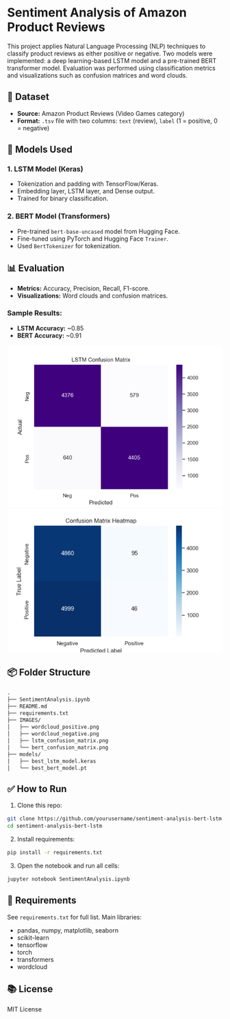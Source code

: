 # Sentiment Analysis of Amazon Product Reviews

This project applies Natural Language Processing (NLP) techniques to classify product reviews as either positive or negative. Two models were implemented: a deep learning-based LSTM model and a pre-trained BERT transformer model. Evaluation was performed using classification metrics and visualizations such as confusion matrices and word clouds.

## 📁 Dataset
- **Source:** Amazon Product Reviews (Video Games category)
- **Format:** `.tsv` file with two columns: `text` (review), `label` (1 = positive, 0 = negative)

## 🧠 Models Used

### 1. LSTM Model (Keras)
- Tokenization and padding with TensorFlow/Keras.
- Embedding layer, LSTM layer, and Dense output.
- Trained for binary classification.

### 2. BERT Model (Transformers)
- Pre-trained `bert-base-uncased` model from Hugging Face.
- Fine-tuned using PyTorch and Hugging Face `Trainer`.
- Used `BertTokenizer` for tokenization.

## 📊 Evaluation
- **Metrics:** Accuracy, Precision, Recall, F1-score.
- **Visualizations:** Word clouds and confusion matrices.

### Sample Results:
- **LSTM Accuracy:** ~0.85
- **BERT Accuracy:** ~0.91

![LSTM Confusion Matrix](IMAGES/lstm_confusion_matrix.png)
![BERT Confusion Matrix](IMAGES/bert_confusion_matrix.png)

## 📦 Folder Structure
```
.
├── SentimentAnalysis.ipynb
├── README.md
├── requirements.txt
├── IMAGES/
│   ├── wordcloud_positive.png
│   ├── wordcloud_negative.png
│   ├── lstm_confusion_matrix.png
│   └── bert_confusion_matrix.png
├── models/
│   ├── best_lstm_model.keras
│   └── best_bert_model.pt
```

## ✅ How to Run

1. Clone this repo:
```bash
git clone https://github.com/yourusername/sentiment-analysis-bert-lstm.git
cd sentiment-analysis-bert-lstm
```

2. Install requirements:
```bash
pip install -r requirements.txt
```

3. Open the notebook and run all cells:
```bash
jupyter notebook SentimentAnalysis.ipynb
```

## 🧾 Requirements
See `requirements.txt` for full list. Main libraries:
- pandas, numpy, matplotlib, seaborn
- scikit-learn
- tensorflow
- torch
- transformers
- wordcloud

## 📚 License
MIT License